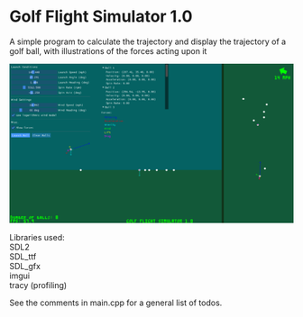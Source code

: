 # Golf Flight Simulator 1.0

A simple program to calculate the trajectory and display the trajectory of a golf ball, with illustrations of the forces acting upon it

![Preview Screenshot](golf_ss2.png)

Libraries used:<br>
SDL2<br>
SDL_ttf<br>
SDL_gfx<br>
imgui<br>
tracy (profiling)

See the comments in main.cpp for a general list of todos.
